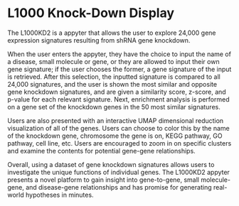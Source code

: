 # L1000 Knock-Down Display

The L1000KD2 is a appyter that allows the user to explore 24,000 gene expression signatures resulting from shRNA gene knockdown. 

When the user enters the appyter, they have the choice to input the name of a disease, small molecule or gene, or they are allowed to input their own gene signature; if the user chooses the former, a gene signature of the input is retrieved. After this selection, the inputted signature is compared to all 24,000 signatures, and the user is shown the most similar and opposite gene knockdown signatures, and are given a similarity score, z-score, and p-value for each relevant signature. Next, enrichment analysis is performed on a gene set of the knockdown genes in the 50 most similar signatures. 

Users are also presented with an interactive UMAP dimensional reduction visualization of all of the genes. Users can choose to color this by the name of the knockdown gene, chromosome the gene is on, KEGG pathway, GO pathway, cell line, etc. Users are encouraged to zoom in on specific clusters and examine the contents for potential gene-gene relationships. 

Overall, using a dataset of gene knockdown signatures allows users to investigate the unique functions of individual genes. The L1000KD2 appyter presents a novel platform to gain insight into gene-to-gene, small molecule-gene, and disease-gene relationships and has promise for generating real-world hypotheses in minutes.